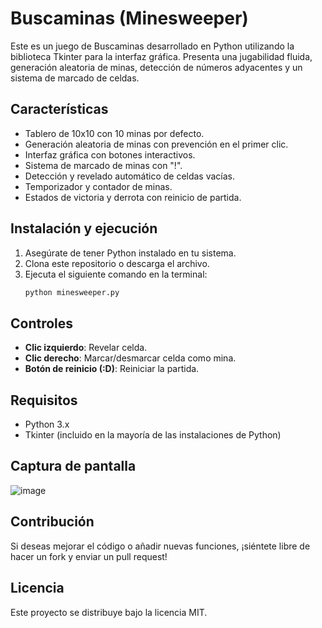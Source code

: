 # Buscaminas (Minesweeper)

Este es un juego de Buscaminas desarrollado en Python utilizando la biblioteca Tkinter para la interfaz gráfica. Presenta una jugabilidad fluida, generación aleatoria de minas, detección de números adyacentes y un sistema de marcado de celdas.

## Características
- Tablero de 10x10 con 10 minas por defecto.
- Generación aleatoria de minas con prevención en el primer clic.
- Interfaz gráfica con botones interactivos.
- Sistema de marcado de minas con "!".
- Detección y revelado automático de celdas vacías.
- Temporizador y contador de minas.
- Estados de victoria y derrota con reinicio de partida.

## Instalación y ejecución
1. Asegúrate de tener Python instalado en tu sistema.
2. Clona este repositorio o descarga el archivo.
3. Ejecuta el siguiente comando en la terminal:
   ```sh
   python minesweeper.py
   ```

## Controles
- **Clic izquierdo**: Revelar celda.
- **Clic derecho**: Marcar/desmarcar celda como mina.
- **Botón de reinicio (:D)**: Reiniciar la partida.

## Requisitos
- Python 3.x
- Tkinter (incluido en la mayoría de las instalaciones de Python)

## Captura de pantalla
![image](https://github.com/user-attachments/assets/45f8d2c5-25f9-4647-9a5b-6e748af41cf9)


## Contribución
Si deseas mejorar el código o añadir nuevas funciones, ¡siéntete libre de hacer un fork y enviar un pull request!

## Licencia
Este proyecto se distribuye bajo la licencia MIT.


